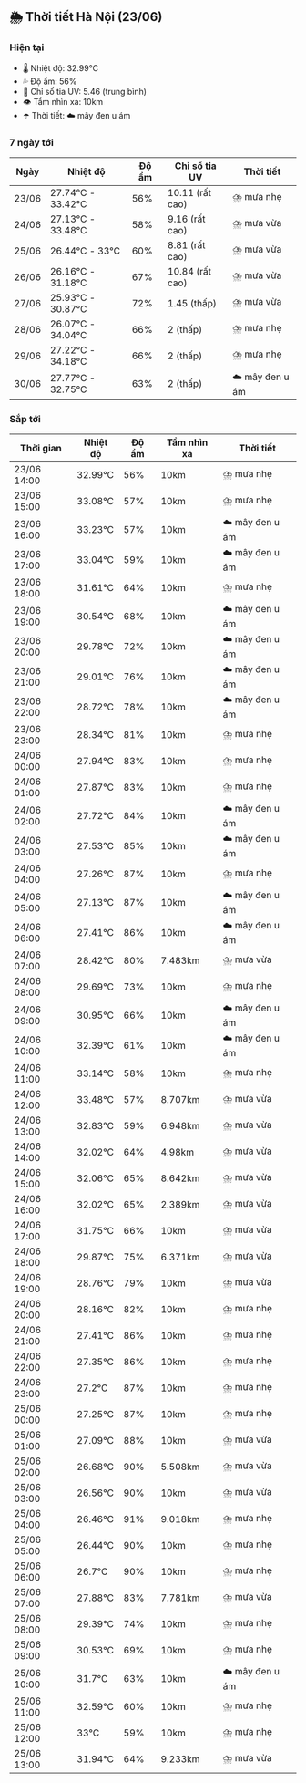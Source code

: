 ## 🌦️ Thời tiết Hà Nội (23/06)

### Hiện tại

- 🌡️ Nhiệt độ: 32.99℃
- 💦 Độ ẩm: 56%
- 🌟 Chỉ số tia UV: 5.46 (trung bình)
- 👁️ Tầm nhìn xa: 10km
- ☂️ Thời tiết: ☁️ mây đen u ám

### 7 ngày tới

| Ngày | Nhiệt độ | Độ ẩm | Chỉ số tia UV | Thời tiết |
| --- | --- | --- | --- | --- |
| 23/06 | 27.74℃ - 33.42℃ | 56% | 10.11 (rất cao) | ⛈️ mưa nhẹ |
| 24/06 | 27.13℃ - 33.48℃ | 58% | 9.16 (rất cao) | ⛈️ mưa vừa |
| 25/06 | 26.44℃ - 33℃ | 60% | 8.81 (rất cao) | ⛈️ mưa vừa |
| 26/06 | 26.16℃ - 31.18℃ | 67% | 10.84 (rất cao) | ⛈️ mưa vừa |
| 27/06 | 25.93℃ - 30.87℃ | 72% | 1.45 (thấp) | ⛈️ mưa vừa |
| 28/06 | 26.07℃ - 34.04℃ | 66% | 2 (thấp) | ⛈️ mưa nhẹ |
| 29/06 | 27.22℃ - 34.18℃ | 66% | 2 (thấp) | ⛈️ mưa nhẹ |
| 30/06 | 27.77℃ - 32.75℃ | 63% | 2 (thấp) | ☁️ mây đen u ám |

### Sắp tới

| Thời gian | Nhiệt độ | Độ ẩm | Tầm nhìn xa | Thời tiết |
| --- | --- | --- | --- | --- |
| 23/06 14:00 | 32.99℃ | 56% | 10km | ⛈️ mưa nhẹ |
| 23/06 15:00 | 33.08℃ | 57% | 10km | ⛈️ mưa nhẹ |
| 23/06 16:00 | 33.23℃ | 57% | 10km | ☁️ mây đen u ám |
| 23/06 17:00 | 33.04℃ | 59% | 10km | ☁️ mây đen u ám |
| 23/06 18:00 | 31.61℃ | 64% | 10km | ⛈️ mưa nhẹ |
| 23/06 19:00 | 30.54℃ | 68% | 10km | ☁️ mây đen u ám |
| 23/06 20:00 | 29.78℃ | 72% | 10km | ☁️ mây đen u ám |
| 23/06 21:00 | 29.01℃ | 76% | 10km | ☁️ mây đen u ám |
| 23/06 22:00 | 28.72℃ | 78% | 10km | ☁️ mây đen u ám |
| 23/06 23:00 | 28.34℃ | 81% | 10km | ⛈️ mưa nhẹ |
| 24/06 00:00 | 27.94℃ | 83% | 10km | ⛈️ mưa nhẹ |
| 24/06 01:00 | 27.87℃ | 83% | 10km | ⛈️ mưa nhẹ |
| 24/06 02:00 | 27.72℃ | 84% | 10km | ☁️ mây đen u ám |
| 24/06 03:00 | 27.53℃ | 85% | 10km | ☁️ mây đen u ám |
| 24/06 04:00 | 27.26℃ | 87% | 10km | ⛈️ mưa nhẹ |
| 24/06 05:00 | 27.13℃ | 87% | 10km | ☁️ mây đen u ám |
| 24/06 06:00 | 27.41℃ | 86% | 10km | ☁️ mây đen u ám |
| 24/06 07:00 | 28.42℃ | 80% | 7.483km | ⛈️ mưa vừa |
| 24/06 08:00 | 29.69℃ | 73% | 10km | ⛈️ mưa nhẹ |
| 24/06 09:00 | 30.95℃ | 66% | 10km | ☁️ mây đen u ám |
| 24/06 10:00 | 32.39℃ | 61% | 10km | ☁️ mây đen u ám |
| 24/06 11:00 | 33.14℃ | 58% | 10km | ⛈️ mưa nhẹ |
| 24/06 12:00 | 33.48℃ | 57% | 8.707km | ⛈️ mưa vừa |
| 24/06 13:00 | 32.83℃ | 59% | 6.948km | ⛈️ mưa vừa |
| 24/06 14:00 | 32.02℃ | 64% | 4.98km | ⛈️ mưa vừa |
| 24/06 15:00 | 32.06℃ | 65% | 8.642km | ⛈️ mưa vừa |
| 24/06 16:00 | 32.02℃ | 65% | 2.389km | ⛈️ mưa vừa |
| 24/06 17:00 | 31.75℃ | 66% | 10km | ⛈️ mưa vừa |
| 24/06 18:00 | 29.87℃ | 75% | 6.371km | ⛈️ mưa vừa |
| 24/06 19:00 | 28.76℃ | 79% | 10km | ⛈️ mưa vừa |
| 24/06 20:00 | 28.16℃ | 82% | 10km | ⛈️ mưa nhẹ |
| 24/06 21:00 | 27.41℃ | 86% | 10km | ⛈️ mưa nhẹ |
| 24/06 22:00 | 27.35℃ | 86% | 10km | ⛈️ mưa nhẹ |
| 24/06 23:00 | 27.2℃ | 87% | 10km | ⛈️ mưa nhẹ |
| 25/06 00:00 | 27.25℃ | 87% | 10km | ⛈️ mưa nhẹ |
| 25/06 01:00 | 27.09℃ | 88% | 10km | ⛈️ mưa vừa |
| 25/06 02:00 | 26.68℃ | 90% | 5.508km | ⛈️ mưa vừa |
| 25/06 03:00 | 26.56℃ | 90% | 10km | ⛈️ mưa vừa |
| 25/06 04:00 | 26.46℃ | 91% | 9.018km | ⛈️ mưa nhẹ |
| 25/06 05:00 | 26.44℃ | 90% | 10km | ⛈️ mưa nhẹ |
| 25/06 06:00 | 26.7℃ | 90% | 10km | ⛈️ mưa nhẹ |
| 25/06 07:00 | 27.88℃ | 83% | 7.781km | ⛈️ mưa vừa |
| 25/06 08:00 | 29.39℃ | 74% | 10km | ⛈️ mưa nhẹ |
| 25/06 09:00 | 30.53℃ | 69% | 10km | ⛈️ mưa nhẹ |
| 25/06 10:00 | 31.7℃ | 63% | 10km | ☁️ mây đen u ám |
| 25/06 11:00 | 32.59℃ | 60% | 10km | ⛈️ mưa nhẹ |
| 25/06 12:00 | 33℃ | 59% | 10km | ⛈️ mưa nhẹ |
| 25/06 13:00 | 31.94℃ | 64% | 9.233km | ⛈️ mưa vừa |
